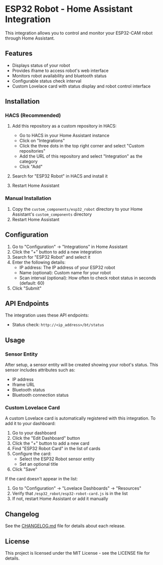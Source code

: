 # ESP32 Robot - Home Assistant Integration

This integration allows you to control and monitor your ESP32-CAM robot through Home Assistant.

## Features

- Displays status of your robot
- Provides iframe to access robot's web interface
- Monitors robot availability and bluetooth status
- Configurable status check interval
- Custom Lovelace card with status display and robot control interface

## Installation

### HACS (Recommended)

1. Add this repository as a custom repository in HACS:
   - Go to HACS in your Home Assistant instance
   - Click on "Integrations"
   - Click the three dots in the top right corner and select "Custom repositories"
   - Add the URL of this repository and select "Integration" as the category
   - Click "Add"

2. Search for "ESP32 Robot" in HACS and install it

3. Restart Home Assistant

### Manual Installation

1. Copy the `custom_components/esp32_robot` directory to your Home Assistant's `custom_components` directory
2. Restart Home Assistant

## Configuration

1. Go to "Configuration" -> "Integrations" in Home Assistant
2. Click the "+" button to add a new integration
3. Search for "ESP32 Robot" and select it
4. Enter the following details:
   - IP address: The IP address of your ESP32 robot
   - Name (optional): Custom name for your robot
   - Scan interval (optional): How often to check robot status in seconds (default: 60)
5. Click "Submit"

## API Endpoints

The integration uses these API endpoints:

- Status check: `http://<ip_address>/bt/status`

## Usage

### Sensor Entity

After setup, a sensor entity will be created showing your robot's status. This sensor includes attributes such as:

- IP address
- Iframe URL
- Bluetooth status
- Bluetooth connection status

### Custom Lovelace Card

A custom Lovelace card is automatically registered with this integration. To add it to your dashboard:

1. Go to your dashboard
2. Click the "Edit Dashboard" button
3. Click the "+" button to add a new card
4. Find "ESP32 Robot Card" in the list of cards
5. Configure the card:
   - Select the ESP32 Robot sensor entity
   - Set an optional title
6. Click "Save"

If the card doesn't appear in the list:
1. Go to "Configuration" -> "Lovelace Dashboards" -> "Resources"
2. Verify that `/esp32_robot/esp32-robot-card.js` is in the list
3. If not, restart Home Assistant or add it manually

## Changelog

See the [CHANGELOG.md](CHANGELOG.md) file for details about each release.

## License

This project is licensed under the MIT License - see the LICENSE file for details. 